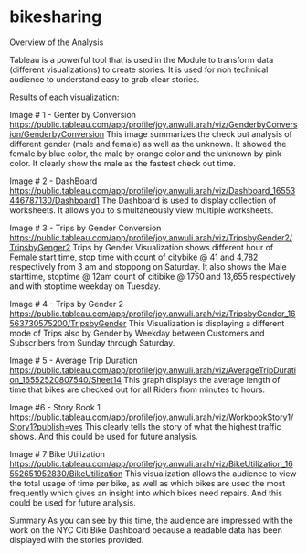 # bikesharing
Overview of the Analysis

Tableau is a powerful tool that is used in the Module to transform data (different visualizations) to create stories.  It is used for non technical audience to understand easy to grab clear stories.

Results of each visualization:

Image # 1 - Genter by Conversion
https://public.tableau.com/app/profile/joy.anwuli.arah/viz/GenderbyConversion/GenderbyConversion
This image summarizes the check out analysis of different gender (male and female) as well as the unknown.  It showed the female by blue color, the male by orange color and the unknown by pink color.  It clearly show the male as the fastest check out time.


Image # 2 - DashBoard
https://public.tableau.com/app/profile/joy.anwuli.arah/viz/Dashboard_16553446787130/Dashboard1
The Dashboard is used to display collection of worksheets.  It allows you to simultaneously view multiple worksheets. 

Image # 3 - Trips by Gender Conversion
https://public.tableau.com/app/profile/joy.anwuli.arah/viz/TripsbyGender2/TripsbyGenger2
Trips by Gender Visualization shows different hour of Female start time, stop time with count of citybike @ 41 and 4,782 respectively from 3 am and stoppong on Saturday.
It also shows the Male starttime, stoptime @ 12am count of citibike @ 1750 and 13,655 respectively and with stoptime  weekday on Tuesday.


Image # 4 - Trips by Gender 2
https://public.tableau.com/app/profile/joy.anwuli.arah/viz/TripsbyGender_16563730575200/TripsbyGender
This Visualization is displaying a different mode of Trips also by Gender by Weekday between Customers and Subscribers from Sunday through Saturday.

Image # 5 - Average Trip Duration
https://public.tableau.com/app/profile/joy.anwuli.arah/viz/AverageTripDuration_16552520807540/Sheet14
This graph displays the average length of time that bikes are checked out for all Riders from minutes to hours.

Image #6 - Story Book 1
https://public.tableau.com/app/profile/joy.anwuli.arah/viz/WorkbookStory1/Story1?publish=yes
This clearly tells the story of what the highest traffic shows.  And this could be used for future analysis.

Image # 7 Bike Utilization 
https://public.tableau.com/app/profile/joy.anwuli.arah/viz/BikeUtilization_16552651952830/BikeUtilization
This visualization allows the audience to view the total usage of time per bike, as well as which bikes are used the most frequently which gives an insight into which bikes need repairs. And this could be used for future analysis.

Summary
As you can see by this time, the audience are impressed with the work on the NYC Citi Bike Dashboard because a readable data has been displayed with the stories provided.
